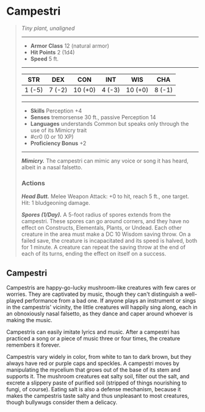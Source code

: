# Campestri
>*Tiny plant, unaligned*
>___
>- **Armor Class** 12 (natural armor)
>- **Hit Points** 2 (1d4)
>- **Speed** 5 ft.
>___
>|STR|DEX|CON|INT|WIS|CHA|
>|:---:|:---:|:---:|:---:|:---:|:---:|
>|1 (-5)|7 (-2)|10 (+0)|4 (-3)|10 (+0)|8 (-1)|
>___
>- **Skills** Perception +4
>- **Senses** tremorsense 30 ft., passive Perception 14
>- **Languages** understands Common but speaks only through the use of its Mimicry trait
>- #cr0 (0 or 10 XP)
>- **Proficiency Bonus** +2
>___
>***Mimicry.*** The campestri can mimic any voice or song it has heard, albeit in a nasal falsetto.  
>
>### Actions
>***Head Butt.*** Melee Weapon Attack: +0 to hit, reach 5 ft., one target. Hit: 1 bludgeoning damage.  
>
>***Spores (1/Day).*** A 5-foot radius of spores extends from the campestri. These spores can go around corners, and they have no effect on Constructs, Elementals, Plants, or Undead. Each other creature in the area must make a DC 10 Wisdom saving throw. On a failed save, the creature is incapacitated and its speed is halved, both for 1 minute. A creature can repeat the saving throw at the end of each of its turns, ending the effect on itself on a success.

## Campestri

Campestris are happy-go-lucky mushroom-like creatures with few cares or worries. They are captivated by music, though they can't distinguish a well-played performance from a bad one. If anyone plays an instrument or sings in the campestris' vicinity, the little creatures will happily sing along, each in an obnoxiously nasal falsetto, as they dance and caper around whoever is making the music.

Campestris can easily imitate lyrics and music. After a campestri has practiced a song or a piece of music three or four times, the creature remembers it forever.

Campestris vary widely in color, from white to tan to dark brown, but they always have red or purple caps and speckles. A campestri moves by manipulating the mycelium that grows out of the base of its stem and supports it. The mushroom creatures eat salty soil, filter out the salt, and excrete a slippery paste of purified soil (stripped of things nourishing to fungi, of course). Eating salt is also a defense mechanism, because it makes the campestris taste salty and thus unpleasant to most creatures, though bullywugs consider them a delicacy.